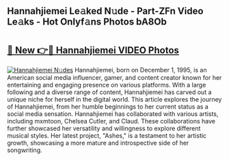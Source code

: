 ## Hannahjiemei Le𝚊ked N𝚞de - Part-ZFn Video Le𝚊ks - Hot Onlyf𝚊ns Photos bA8Ob

# <h2><a href="http://ab80988.deff.icu/?id=Hannahjiemei">🔗 New 👉🔴 Hannahjiemei VIDEO Photos</a></h2>

[![Hannahjiemei N𝚞des](https://i.imgur.com/rIISA9y.gif)](http://ab80988.deff.icu/?id=Hannahjiemei)
Hannahjiemei, born on December 1, 1995, is an American social media influencer, gamer, and content creator known for her entertaining and engaging presence on various platforms. With a large following and a diverse range of content, Hannahjiemei has carved out a unique niche for herself in the digital world. This article explores the journey of Hannahjiemei, from her humble beginnings to her current status as a social media sensation. Hannahjiemei has collaborated with various artists, including mxmtoon, Chelsea Cutler, and Claud. These collaborations have further showcased her versatility and willingness to explore different musical styles. Her latest project, "Ashes," is a testament to her artistic growth, showcasing a more mature and introspective side of her songwriting.
